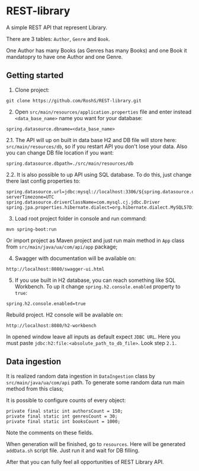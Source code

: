 # REST-library
A simple REST API that represent Library.

There are 3 tables: `Author`, `Genre` and `Book`.

One Author has many Books (as Genres has many Books) and one Book it mandatopry to have one Author and one Genre.

## Getting started
1. Clone project:
```
git clone https://github.com/RoshS/REST-library.git
```

2. Open `src/main/resources/application.properties` file and enter instead `<data_base_name>` name you want for your database:
```
spring.datasource.dbname=<data_base_name>
```
2.1. The API will up on built in data base H2 and DB file will store here: `src/main/resources/db`, so if you restart API you don't lose your data.
Also you can change DB file location if you want:
```
spring.datasource.dbpath=./src/main/resources/db
```
2.2. It is also possible to up API using SQL database. To do this, just change there last config properties to:
```
spring.datasource.url=jdbc:mysql://localhost:3306/${spring.datasource.dbname}?serverTimezone=UTC
spring.datasource.driverClassName=com.mysql.cj.jdbc.Driver
spring.jpa.properties.hibernate.dialect=org.hibernate.dialect.MySQL57Dialect
```

3. Load root project folder in console and run command:
```
mvn spring-boot:run
```
Or import project as Maven project and just run main method in `App` class from `src/main/java/ua/com/api/app` package;

4. Swagger with documentation will be available on:
```
http://localhost:8080/swagger-ui.html
```

5. If you use built in H2 database, you can reach something like SQL Workbench. To up it change `spring.h2.console.enabled` property to `true`:
```
spring.h2.console.enabled=true
```
Rebuild project. H2 console will be available on:
```
http://localhost:8080/h2-workbench
```
In opened window leave all inputs as default expect `JDBC URL`. Here you must paste `jdbc:h2:file:<absolute_path_to_db_file>`. Look step `2.1.`

## Data ingestion
It is realized random data ingestion in `DataIngestion` class by `src/main/java/ua/com/api` path. To generate some random data run main method from this class;

It is possible to configure counts of every object:
```
private final static int authorsCount = 150;
private final static int genresCount = 30;
private final static int booksCount = 1000;
```
Note the comments on these fields.

When generation will be finished, go to `resources`. Here will be generated `addData.sh` script file. Just run it and wait for DB filling.

After that you can fully feel all opportunities of REST Library API.
